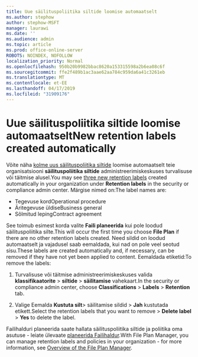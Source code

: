 ```yaml
---
title: Uue säilituspoliitika siltide loomise automaatselt
ms.author: stephow
author: stephow-MSFT
manager: laurawi
ms.date: ''
ms.audience: admin
ms.topic: article
ms.prod: office-online-server
ROBOTS: NOINDEX, NOFOLLOW
localization_priority: Normal
ms.openlocfilehash: 950b20b9982bbac8620a153315598a2b6ea08c6f
ms.sourcegitcommit: ffe2f489b1ac3aae62aa784c959da6a41c3261eb
ms.translationtype: MT
ms.contentlocale: et-EE
ms.lasthandoff: 04/17/2019
ms.locfileid: "31909176"
---
```

# <a name="new-retention-labels-created-automatically"></a><span data-ttu-id="aed3c-102">Uue säilituspoliitika siltide loomise automaatselt</span><span class="sxs-lookup"><span data-stu-id="aed3c-102">New retention labels created automatically</span></span>

<span data-ttu-id="aed3c-103">Võite näha [kolme uus säilituspoliitika siltide](https://docs.microsoft.com/en-us/office365/securitycompliance/file-plan-manager#default-retention-labels-and-label-policy) loomise automaatselt teie organisatsiooni **säilituspoliitika siltide** administreerimiskeskuses turvalisuse või täitmise alusel.</span><span class="sxs-lookup"><span data-stu-id="aed3c-103">You may see [three new retention labels](https://docs.microsoft.com/en-us/office365/securitycompliance/file-plan-manager#default-retention-labels-and-label-policy) created automatically in your organization under **Retention labels** in the security or compliance admin center.</span></span> <span data-ttu-id="aed3c-104">Märgise nimed on:</span><span class="sxs-lookup"><span data-stu-id="aed3c-104">The label names are:</span></span>

- <span data-ttu-id="aed3c-105">Tegevuse kord</span><span class="sxs-lookup"><span data-stu-id="aed3c-105">Operational procedure</span></span>
- <span data-ttu-id="aed3c-106">Äritegevuse üldise</span><span class="sxs-lookup"><span data-stu-id="aed3c-106">Business general</span></span>
- <span data-ttu-id="aed3c-107">Sõlmitud leping</span><span class="sxs-lookup"><span data-stu-id="aed3c-107">Contract agreement</span></span>

<span data-ttu-id="aed3c-108">See toimub esimest korda valite **Faili planeerida** kui pole loodud säilituspoliitika silte.</span><span class="sxs-lookup"><span data-stu-id="aed3c-108">This will occur the first time you choose **File Plan** if there are no other retention labels created.</span></span> <span data-ttu-id="aed3c-109">Need sildid on loodud automaatselt ja vajadusel saab eemaldada, kui nad on pole veel seotud sisu.</span><span class="sxs-lookup"><span data-stu-id="aed3c-109">These labels are created automatically and, if necessary, can be removed if they have not yet been applied to content.</span></span> <span data-ttu-id="aed3c-110">Eemaldada etiketid:</span><span class="sxs-lookup"><span data-stu-id="aed3c-110">To remove the labels:</span></span>

1. <span data-ttu-id="aed3c-111">Turvalisuse või täitmise administreerimiskeskuses valida **klassifikaatorite** > **siltide** > **säilitamise** vahekaart.</span><span class="sxs-lookup"><span data-stu-id="aed3c-111">In the security or compliance admin center, choose **Classifications** > **Labels** > **Retention** tab.</span></span>

1. <span data-ttu-id="aed3c-112">Valige Eemalda **Kustuta silt**> säilitamise sildid > **Jah** kustutada etikett.</span><span class="sxs-lookup"><span data-stu-id="aed3c-112">Select the retention labels that you want to remove > **Delete label** > **Yes** to delete the label.</span></span>

<span data-ttu-id="aed3c-113">Failihalduri planeerida saate hallata säilituspoliitika siltide ja poliitika oma asutuse - leiate ülevaate [planeerida Failihaldur](https://docs.microsoft.com/en-us/office365/securitycompliance/file-plan-manager).</span><span class="sxs-lookup"><span data-stu-id="aed3c-113">With File Plan Manager, you can manage retention labels and policies in your organization - for more information, see [Overview of the File Plan Manager](https://docs.microsoft.com/en-us/office365/securitycompliance/file-plan-manager).</span></span>